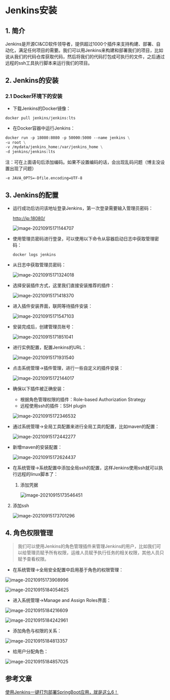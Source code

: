 # Jenkins安装

## 1. 简介

Jenkins是开源CI&CD软件领导者，提供超过1000个插件来支持构建、部署、自动化，满足任何项目的需要。我们可以用Jenkins来构建和部署我们的项目，比如说从我们的代码仓库获取代码，然后将我们的代码打包成可执行的文件，之后通过远程的ssh工具执行脚本来运行我们的项目。

## 2. Jenkins的安装

### 2.1 Docker环境下的安装

- 下载Jenkins的Docker镜像：

```
docker pull jenkins/jenkins:lts
```

- 在Docker容器中运行Jenkins：

```dockerfile
docker run -p 18080:8080 -p 50000:5000 --name jenkins \
-u root \
-v /mydata/jenkins_home:/var/jenkins_home \
-d jenkins/jenkins:lts
```

注：可在上面语句后添加编码。如果不设置编码的话，会出现乱码问题（博主没设置出现了问题）

```
-e JAVA_OPTS=-Dfile.encoding=UTF-8 
```

## 3. Jenkins的配置

- 运行成功后访问该地址登录Jenkins，第一次登录需要输入管理员密码：

  [http://ip:18080/](http://localhost:18080/)

  ![image-20210915171144707](https://gitee.com/zszdevelop/blogimage/raw/master/image-20210915171144707.png)

- 使用管理员密码进行登录，可以使用以下命令从容器启动日志中获取管理密码：

  ```
  docker logs jenkins
  ```

- 从日志中获取管理员密码：

  ![image-20210915171324018](https://gitee.com/zszdevelop/blogimage/raw/master/image-20210915171324018.png)

- 选择安装插件方式，这里我们直接安装推荐的插件：

  ![image-20210915171418370](https://gitee.com/zszdevelop/blogimage/raw/master/image-20210915171418370.png)

- 进入插件安装界面，联网等待插件安装：

  ![image-20210915171547103](https://gitee.com/zszdevelop/blogimage/raw/master/image-20210915171547103.png)

- 安装完成后，创建管理员账号：

  ![image-20210915171851041](https://gitee.com/zszdevelop/blogimage/raw/master/image-20210915171851041.png)

- 进行实例配置，配置Jenkins的URL：

  ![image-20210915171931540](https://gitee.com/zszdevelop/blogimage/raw/master/image-20210915171931540.png)

- 点击系统管理->插件管理，进行一些自定义的插件安装：

  ![image-20210915172144017](https://gitee.com/zszdevelop/blogimage/raw/master/image-20210915172144017.png)

- 确保以下插件被正确安装：

  - 根据角色管理权限的插件：Role-based Authorization Strategy
  - 远程使用ssh的插件：SSH plugin

  ![image-20210915172346532](https://gitee.com/zszdevelop/blogimage/raw/master/image-20210915172346532.png)

- 通过系统管理->全局工具配置来进行全局工具的配置，比如maven的配置：

  ![image-20210915172442277](https://gitee.com/zszdevelop/blogimage/raw/master/image-20210915172442277.png)

- 新增maven的安装配置：

  ![image-20210915172624437](https://gitee.com/zszdevelop/blogimage/raw/master/image-20210915172624437.png)

- 在系统管理->系统配置中添加全局ssh的配置，这样Jenkins使用ssh就可以执行远程的linux脚本了：

  1. 添加凭据

     ![image-20210915173546451](https://gitee.com/zszdevelop/blogimage/raw/master/image-20210915173546451.png)

2. 添加ssh

   ![image-20210915173701296](https://gitee.com/zszdevelop/blogimage/raw/master/image-20210915173701296.png)

## 4. 角色权限管理

> 我们可以使用Jenkins的角色管理插件来管理Jenkins的用户，比如我们可以给管理员赋予所有权限，运维人员赋予执行任务的相关权限，其他人员只赋予查看权限。

- 在系统管理->全局安全配置中启用基于角色的权限管理：

![image-20210915173908996](https://gitee.com/zszdevelop/blogimage/raw/master/image-20210915173908996.png)

![image-20210915184054625](https://gitee.com/zszdevelop/blogimage/raw/master/image-20210915184054625.png)

- 进入系统管理->Manage and Assign Roles界面：

![image-20210915184216609](https://gitee.com/zszdevelop/blogimage/raw/master/image-20210915184216609.png)

![image-20210915184242961](https://gitee.com/zszdevelop/blogimage/raw/master/image-20210915184242961.png)

- 添加角色与权限的关系：

![image-20210915184813357](https://gitee.com/zszdevelop/blogimage/raw/master/image-20210915184813357.png)

- 给用户分配角色：

![image-20210915184857025](https://gitee.com/zszdevelop/blogimage/raw/master/image-20210915184857025.png)

## 参考文章

[使用Jenkins一键打包部署SpringBoot应用，就是这么6！](https://juejin.cn/post/6844904022097264648)

